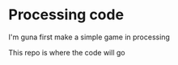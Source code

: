 # Processing code

I'm guna first make a simple game in processing

This repo is where the code will go
